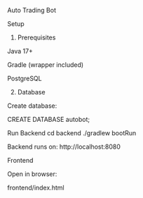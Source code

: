 Auto Trading Bot

Setup
1. Prerequisites

Java 17+

Gradle (wrapper included)

PostgreSQL

2. Database

Create database:

CREATE DATABASE autobot;

Run
Backend
cd backend
./gradlew bootRun


Backend runs on: http://localhost:8080

Frontend

Open in browser:

frontend/index.html